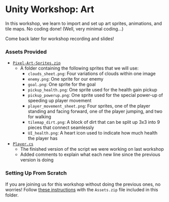 # Unity Workshop: Art
In this workshop, we learn to import and set up art sprites, animations, and tile maps. No coding done! (Well, very minimal coding...)

Come back later for workshop recording and slides!

### Assets Provided
- [`Pixel-Art-Sprites.zip`](./Pixel-Art-Sprites.zip)
    - A folder containing the following sprites that we will use:
        - `clouds_sheet.png`: Four variations of clouds within one image
        - `enemy.png`: One sprite for our enemy
        - `goal.png`: One sprite for the goal
        - `pickup_health.png`: One sprite used for the health gain pickup
        - `pickup_powerup.png`: One sprite used for the special power-up of speeding up player movement
        - `player_movement_sheet.png`: Four sprites, one of the player standing and facing forward, one of the player jumping, and two for walking
        - `tilemap_dirt.png`: A block of dirt that can be split up 3x3 into 9 pieces that connect seamlessly
        - `UI_health.png`: A heart icon used to indicate how much health the player has
- [`Player.cs`](./Player.cs)
    - The finished version of the script we were working on last workshop
    - Added comments to explain what each new line since the previous version is doing

### Setting Up From Scratch
If you are joining us for this workshop without doing the previous ones, no worries! Follow [these instructions](./../Setting%20up%20a%20Project/README.md) with the `Assets.zip` file included in this folder.